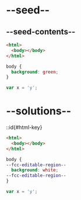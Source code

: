 # --seed--

## --seed-contents--

```html
<html>
  <body></body>
</html>
```

```css
body {
  background: green;
}
```

```js
var x = 'y';
```

# --solutions--

::id{#html-key}

```html
<html>
  <body></body>
</html>
```

```css
body {
--fcc-editable-region--
  background: white;
--fcc-editable-region--
}
```

```js
var x = 'y';
```
